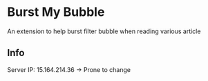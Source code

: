 # Burst My Bubble

An extension to help burst filter bubble when reading various article

## Info

Server IP: 15.164.214.36 -> Prone to change